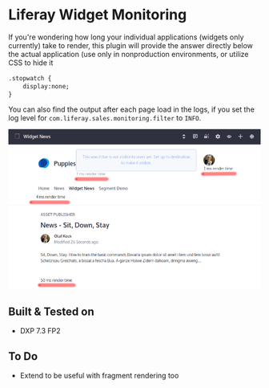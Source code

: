 # Liferay Widget Monitoring

If you're wondering how long your individual applications (widgets only currently) take to render,
this plugin will provide the answer directly below the actual application (use only in nonproduction
environments, or utilize CSS to hide it

    .stopwatch { 
        display:none;
    }

You can also find the output after each page load in the logs, if you set the log level for 
`com.liferay.sales.monitoring.filter` to `INFO`.

![illustration of the render time display](readme.png)

## Built & Tested on

* DXP 7.3 FP2 

## To Do

* Extend to be useful with fragment rendering too